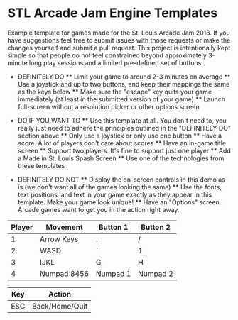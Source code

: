 # STL Arcade Jam Engine Templates

Example template for games made for the St. Louis Arcade Jam 2018. If you have suggestions feel free to submit issues with those requests or make the changes yourself and submit a pull request. This project is intentionally kept simple so that people do not feel constrained beyond approximately 3-minute long play sessions and a limited pre-defined set of buttons.

* DEFINITELY DO
** Limit your game to around 2-3 minutes on average
** Use a joystick and up to two buttons, and keep their mappings the same as the keys below
** Make sure the "escape" key quits your game immediately (at least in the submitted version of your game)
** Launch full-screen without a resolution picker or other options screen

* DO IF YOU WANT TO
** Use this template at all. You don't need to, you really just need to adhere the principles outlined in the "DEFINITELY DO" section above
** Only use a joystick or only use one button
** Have a score. A lot of players don't care about scores
** Have an in-game title screen
** Support two players. It's fine to support just one player
** Add a Made in St. Louis Spash Screen
** Use one of the technologies from these templates

* DEFINITELY DO NOT
** Display the on-screen controls in this demo as-is (we don't want all of the games looking the same)
** Use the fonts, text positions, and text in your game exactly as they appear in this template. Make your game look unique!
** Have an "Options" screen. Arcade games want to get you in the action right away.

| Player   | Movement      | Button 1   | Button 2   |
|----------|---------------|------------|------------|
| 1        | Arrow Keys    | .          | /          |
| 2        | WASD          | `          | 1          |
| 3        | IJKL          | G          | H          |
| 4        | Numpad 8456   | Numpad 1   | Numpad 2   |

| Key           | Action        |
|---------------|---------------|
| ESC           | Back/Home/Quit|
